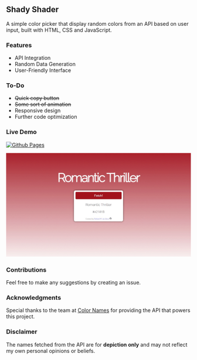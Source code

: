 ## Shady Shader

A simple color picker that display random colors from an API based on user input, built with HTML, CSS and JavaScript.

### Features

- API Integration
- Random Data Generation
- User-Friendly Interface

### To-Do

- ~~Quick copy button~~
- ~~Some sort of animation~~
- Responsive design
- Further code optimization

### Live Demo

[![Github Pages](https://img.shields.io/badge/github%20pages-121013?style=for-the-badge&logo=github&logoColor=white)](https://rafaelmdasilva.github.io/shady-shader/)

[![Page Preview](./images/preview.gif)](https://rafaelmdasilva.github.io/shady-shader/)

### Contributions

Feel free to make any suggestions by creating an issue.

### Acknowledgments

Special thanks to the team at [Color Names](https://github.com/meodai/color-names "Color Names Repository") for providing the API that powers this project.

### Disclaimer

The names fetched from the API are for **depiction only** and may not reflect my own personal opinions or beliefs.